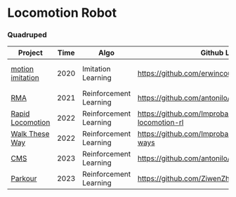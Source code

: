 # Locomotion Robot

### Quadruped

| Project                                                      | Time | Algo                   | Github Links                                         | Conference             |
| ------------------------------------------------------------ | ---- | ---------------------- | ---------------------------------------------------- | ---------------------- |
| [motion imitation](https://xbpeng.github.io/projects/Robotic_Imitation/index.html) | 2020 | Imitation Learning     | https://github.com/erwincoumans/motion_imitation     | RSS(Best Paper Reward) |
| [RMA](https://ashish-kmr.github.io/rma-legged-robots/)       | 2021 | Reinforcement Learning | https://github.com/antonilo/rl_locomotion            | RSS                    |
| [Rapid Locomotion](https://agility.csail.mit.edu/)           | 2022 | Reinforcement Learning | https://github.com/Improbable-AI/rapid-locomotion-rl | RSS                    |
| [Walk These Way](https://gmargo11.github.io/walk-these-ways/) | 2022 | Reinforcement Learning | https://github.com/Improbable-AI/walk-these-ways     | CoRL(Oral)             |
| [CMS](https://antonilo.github.io/vision_locomotion/)         | 2023 | Reinforcement Learning | https://github.com/antonilo/rl_locomotion            | ICRA                   |
| [Parkour](https://robot-parkour.github.io/)                  | 2023 | Reinforcement Learning | https://github.com/ZiwenZhuang/parkour               | CoRL(Oral)             |

